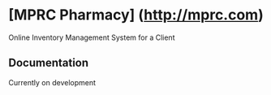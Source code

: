 # [MPRC Pharmacy] (http://mprc.com)

Online Inventory Management System for a Client

## Documentation

Currently on development